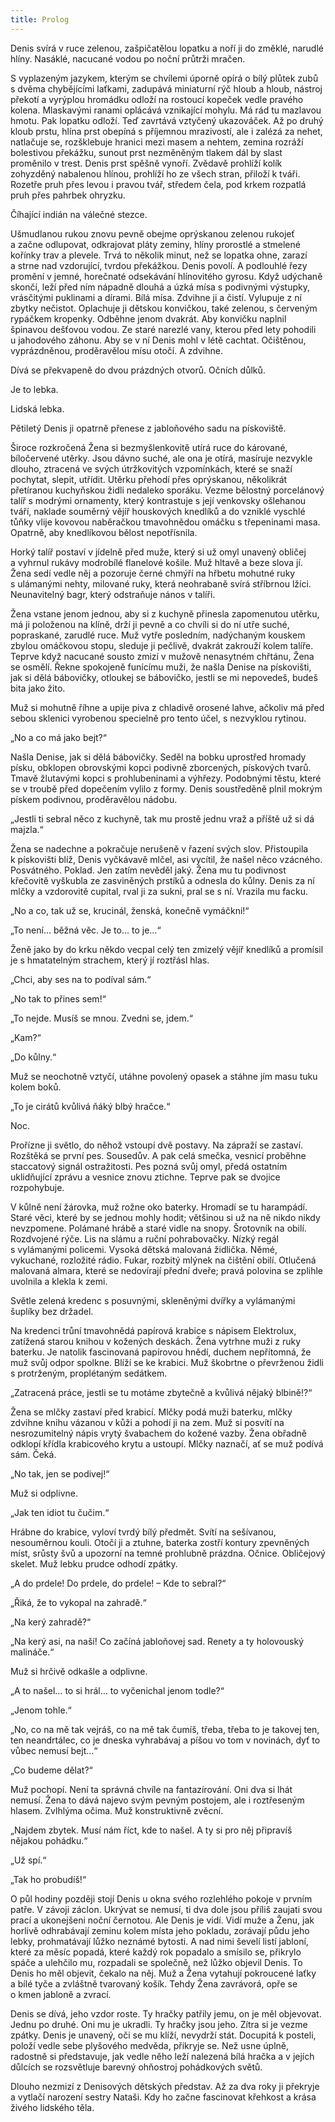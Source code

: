 ```yaml
---
title: Prolog
---
```


Denis svírá v ruce zelenou, zašpičatělou lopatku a noří ji do změklé, narudlé hlíny. Nasáklé, nacucané vodou po noční průtrži mračen.

S vyplazeným jazykem, kterým se chvílemi úporně opírá o bílý plůtek zubů s dvěma chybějícími laťkami, zadupává miniaturní rýč hloub a hloub, nástroj překotí a vyrýplou hromádku odloží na rostoucí kopeček vedle pravého kolena. Mlaskavými ranami oplácává vznikající mohylu. Má rád tu mazlavou hmotu. Pak lopatku odloží. Teď zavrtává vztyčený ukazováček. Až po druhý kloub prstu, hlína prst obepíná s příjemnou mrazivostí, ale i zalézá za nehet, natlačuje se, rozšklebuje hranici mezi masem a nehtem, zemina rozráží bolestivou překážku, sunout prst nezměněným tlakem dál by slast proměnilo v trest. Denis prst spěšně vynoří. Zvědavě prohlíží kolík zohyzděný nabalenou hlínou, prohlíží ho ze všech stran, přiloží k tváři. Rozetře pruh přes levou i pravou tvář, středem čela, pod krkem rozpatlá pruh přes pahrbek ohryzku.

Číhající indián na válečné stezce.

Ušmudlanou rukou znovu pevně obejme oprýskanou zelenou rukojeť a začne odlupovat, odkrajovat pláty zeminy, hlíny prorostlé a stmelené kořínky trav a plevele. Trvá to několik minut, než se lopatka ohne, zarazí a strne nad vzdorující, tvrdou překážkou. Denis povolí. A podlouhlé řezy promění v jemné, horečnaté odsekávání hlínovitého gyrosu. Když udýchaně skončí, leží před ním nápadně dlouhá a úzká mísa s podivnými výstupky, vrásčitými puklinami a dírami. Bílá mísa. Zdvihne ji a čistí. Vylupuje z ní zbytky nečistot. Oplachuje ji dětskou konvičkou, také zelenou, s červeným rypáčkem kropenky. Odběhne jenom dvakrát. Aby konvičku naplnil špinavou dešťovou vodou. Ze staré narezlé vany, kterou před lety pohodili u jahodového záhonu. Aby se v ní Denis mohl v létě cachtat. Očištěnou, vyprázdněnou, proděravělou mísu otočí. A zdvihne.

Dívá se překvapeně do dvou prázdných otvorů. Očních důlků.

Je to lebka.

Lidská lebka.

Pětiletý Denis ji opatrně přenese z jabloňového sadu na pískoviště.

Široce rozkročená Žena si bezmyšlenkovitě utírá ruce do kárované, bíločervené utěrky. Jsou dávno suché, ale ona je otírá, masíruje nezvykle dlouho, ztracená ve svých útržkovitých vzpomínkách, které se snaží pochytat, slepit, utřídit. Utěrku přehodí přes oprýskanou, několikrát přetíranou kuchyňskou židli nedaleko sporáku. Vezme bělostný porcelánový talíř s modrými ornamenty, který kontrastuje s její venkovsky ošlehanou tváří, naklade souměrný vějíř houskových knedlíků a do vzniklé vyschlé tůňky vlije kovovou naběračkou tmavohnědou omáčku s třepeninami masa. Opatrně, aby knedlíkovou bělost nepotřísnila.

Horký talíř postaví v jídelně před muže, který si už omyl unavený obličej a vyhrnul rukávy modrobílé flanelové košile. Muž hltavě a beze slova jí. Žena sedí vedle něj a pozoruje černé chmýří na hřbetu mohutné ruky s ulámanými nehty, milované ruky, která neohrabaně svírá stříbrnou lžíci. Neunavitelný bagr, který odstraňuje nános v talíři.

Žena vstane jenom jednou, aby si z kuchyně přinesla zapomenutou utěrku, má ji položenou na klíně, drží ji pevně a co chvíli si do ní utře suché, popraskané, zarudlé ruce. Muž vytře posledním, nadýchaným kouskem zbylou omáčkovou stopu, sleduje ji pečlivě, dvakrát zakrouží kolem talíře. Teprve když nacucané sousto zmizí v mužově nenasytném chřtánu, Žena se osmělí. Řekne spokojeně funícímu muži, že našla Denise na pískovišti, jak si dělá bábovičky, otloukej se bábovičko, jestli se mi nepovedeš, budeš bita jako žito.

Muž si mohutně říhne a upije piva z chladivě orosené lahve, ačkoliv má před sebou sklenici vyrobenou specielně pro tento účel, s nezvyklou rytinou.

„No a co má jako bejt?“

Našla Denise, jak si dělá bábovičky. Seděl na bobku uprostřed hromady písku, obklopen obrovskými kopci podivně zborcených, pískových tvarů. Tmavě žlutavými kopci s prohlubeninami a výhřezy. Podobnými těstu, které se v troubě před dopečením vylilo z formy. Denis soustředěně plnil mokrým pískem podivnou, proděravělou nádobu.

„Jestli ti sebral něco z kuchyně, tak mu prostě jednu vraž a příště už si dá majzla.“

Žena se nadechne a pokračuje nerušeně v řazení svých slov. Přistoupila k pískovišti blíž, Denis vyčkávavě mlčel, asi vycítil, že našel něco vzácného. Posvátného. Poklad. Jen zatím nevěděl jaký. Žena mu tu podivnost křečovitě vyškubla ze zasviněných prstíků a odnesla do kůlny. Denis za ní mlčky a vzdorovitě cupital, rval ji za sukni, pral se s ní. Vrazila mu facku.

„No a co, tak už se, krucinál, ženská, konečně vymáčkni!“

„To není… běžná věc. Je to… to je…“

Ženě jako by do krku někdo vecpal celý ten zmizelý vějíř knedlíků a promísil je s hmatatelným strachem, který jí roztřásl hlas.

„Chci, aby ses na to podíval sám.“

„No tak to přines sem!“

„To nejde. Musíš se mnou. Zvedni se, jdem.“

„Kam?“

„Do kůlny.“

Muž se neochotně vztyčí, utáhne povolený opasek a stáhne jím masu tuku kolem boků.

„To je cirátů kvůlivá ňáký blbý hračce.“

Noc.

Prořízne ji světlo, do něhož vstoupí dvě postavy. Na zápraží se zastaví. Rozštěká se první pes. Sousedův. A pak celá smečka, vesnicí proběhne staccatový signál ostražitosti. Pes pozná svůj omyl, předá ostatním uklidňující zprávu a vesnice znovu ztichne. Teprve pak se dvojice rozpohybuje.

V kůlně není žárovka, muž rožne oko baterky. Hromadí se tu harampádí. Staré věci, které by se jednou mohly hodit; většinou si už na ně nikdo nikdy nevzpomene. Polámané hrábě a staré vidle na snopy. Šrotovník na obilí. Rozdvojené rýče. Lis na slámu a ruční pohrabovačky. Nízký regál s vylámanými policemi. Vysoká dětská malovaná židlička. Němé, vykuchané, rozložité rádio. Fukar, rozbitý mlýnek na čištění obilí. Otlučená malovaná almara, které se nedovírají přední dveře; pravá polovina se zplihle uvolnila a klekla k zemi.

Světle zelená kredenc s posuvnými, skleněnými dvířky a vylámanými šuplíky bez držadel.

Na kredenci trůní tmavohnědá papírová krabice s nápisem Elektrolux, zatížená starou knihou v kožených deskách. Žena vytrhne muži z ruky baterku. Je natolik fascinovaná papírovou hnědí, duchem nepřítomná, že muž svůj odpor spolkne. Blíží se ke krabici. Muž škobrtne o převrženou židli s protrženým, proplétaným sedátkem.

„Zatracená práce, jestli se tu motáme zbytečně a kvůlivá nějaký blbině!?“

Žena se mlčky zastaví před krabicí. Mlčky podá muži baterku, mlčky zdvihne knihu vázanou v kůži a pohodí ji na zem. Muž si posvítí na nesrozumitelný nápis vrytý švabachem do kožené vazby. Žena obřadně odklopí křídla krabicového krytu a ustoupí. Mlčky naznačí, ať se muž podívá sám. Čeká.

„No tak, jen se podivej!“

Muž si odplivne.

„Jak ten idiot tu čučim.“

Hrábne do krabice, vyloví tvrdý bílý předmět. Svítí na sešívanou, nesouměrnou kouli. Otočí ji a ztuhne, baterka zostří kontury zpevněných míst, srůsty švů a upozorní na temné prohlubně prázdna. Očnice. Obličejový skelet. Muž lebku prudce odhodí zpátky.

„A do prdele! Do prdele, do prdele! – Kde to sebral?“

„Řiká, že to vykopal na zahradě.“

„Na kerý zahradě?“

„Na kerý asi, na naší! Co začíná jabloňovej sad. Renety a ty holovouský malináče.“

Muž si hrčivě odkašle a odplivne.

„A to našel… to si hrál… to vyčenichal jenom todle?“

„Jenom tohle.“

„No, co na mě tak vejráš, co na mě tak čumíš, třeba, třeba to je takovej ten, ten neandrtálec, co je dneska vyhrabávaj a píšou vo tom v novinách, dyť to vůbec nemusí bejt…“

„Co budeme dělat?“

Muž pochopí. Není ta správná chvíle na fantazírování. Oni dva si lhát nemusí. Žena to dává najevo svým pevným postojem, ale i roztřeseným hlasem. Zvlhlýma očima. Muž konstruktivně zvěcní.

„Najdem zbytek. Musí nám říct, kde to našel. A ty si pro něj připravíš nějakou pohádku.“

„Už spí.“

„Tak ho probudíš!“

O půl hodiny později stojí Denis u okna svého rozlehlého pokoje v prvním patře. V závoji záclon. Ukrývat se nemusí, ti dva dole jsou příliš zaujati svou prací a ukonejšeni noční černotou. Ale Denis je vidí. Vidí muže a Ženu, jak horlivě odhrabávají zeminu kolem místa jeho pokladu, zorávají půdu jeho lebky, prohmatávají lůžko neznámé bytosti. A nad nimi ševelí listí jabloní, které za měsíc popadá, které každý rok popadalo a smísilo se, přikrylo spáče a ulehčilo mu, rozpadali se společně, než lůžko objevil Denis. To Denis ho měl objevit, čekalo na něj. Muž a Žena vytahují pokroucené laťky a bílé tyče a zvláštně tvarovaný košík. Tehdy Žena zavrávorá, opře se o kmen jabloně a zvrací.

Denis se dívá, jeho vzdor roste. Ty hračky patřily jemu, on je měl objevovat. Jednu po druhé. Oni mu je ukradli. Ty hračky jsou jeho. Zítra si je vezme zpátky. Denis je unavený, oči se mu klíží, nevydrží stát. Docupitá k posteli, položí vedle sebe plyšového medvěda, přikryje se. Než usne úplně, radostně si představuje, jak vedle něho leží nalezená bílá hračka a v jejích důlcích se rozsvětluje barevný ohňostroj pohádkových světů.

Dlouho nezmizí z Denisových dětských představ. Až za dva roky ji překryje a vytlačí narození sestry Nataši. Kdy ho začne fascinovat křehkost a krása živého lidského těla.
